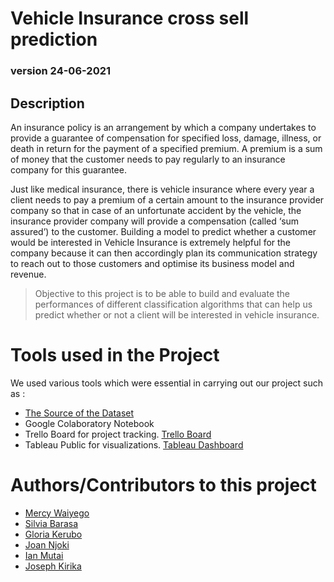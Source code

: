 # Vehicle Insurance cross sell prediction
### version 24-06-2021
## Description
An insurance policy is an arrangement by which a company undertakes to provide a guarantee of compensation for specified loss, damage, illness, or death in return for the payment of a specified premium. A premium is a sum of money that the customer needs to pay regularly to an insurance company for this guarantee.

Just like medical insurance, there is vehicle insurance where every year a client needs to pay a premium of a certain amount to the insurance provider company so that in case of an unfortunate accident by the vehicle, the insurance provider company will provide a compensation (called ‘sum assured’) to the customer. Building a model to predict whether a customer would be interested in Vehicle Insurance is extremely helpful for the company because it can then accordingly plan its communication strategy to reach out to those customers and optimise its business model and revenue.

> Objective to this project is to be able to build and evaluate the performances of different classification algorithms that can help us predict whether or not a client will be interested in vehicle insurance.
# Tools used in the Project
We used various tools which were essential in carrying out our project such as :
* [The Source of the Dataset](https://www.kaggle.com/anmolkumar/health-insurance-cross-sell-prediction?select=test.csv)
* Google Colaboratory Notebook
* Trello Board for project tracking. [Trello Board](https://trello.com/invite/b/VAz9Esnb/ad253a8e6dae1f1beba0c781f4fdc743/vehicle-insurance-project)
* Tableau Public for visualizations. [Tableau Dashboard](https://public.tableau.com/app/profile/joan8184/viz/HealthInsuranceprediction/Dashboard1)

# Authors/Contributors to this project 
* [Mercy Waiyego](https://github.com/Waiyegolove)
* [Silvia Barasa](https://github.com/silviabarasa)
* [Gloria Kerubo](https://github.com/2003006)
* [Joan Njoki](https://github.com/JoanNjoki)
* [Ian Mutai](https://github.com/ian-mutai0)
* [Joseph Kirika](josephkirika31@gmail.com)
